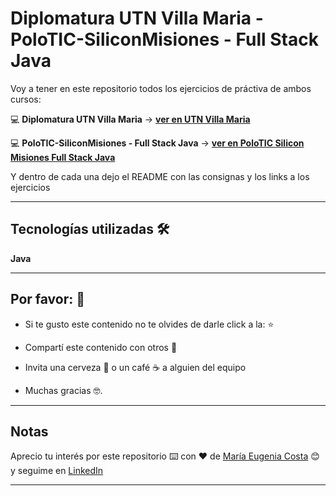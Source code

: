 # Diplomatura UTN Villa Maria - PoloTIC-SiliconMisiones - Full Stack Java 

Voy a tener en este repositorio todos los ejercicios de práctiva de ambos cursos:

:computer: **Diplomatura UTN Villa Maria** -> [**ver en UTN Villa Maria**](https://github.com/eugenia1984/diploUTNVM-PoloTIC-SiliconMisiones-Java/tree/main/utnvillamaria)

:computer: **PoloTIC-SiliconMisiones - Full Stack Java** -> [**ver en PoloTIC Silicon Misiones Full Stack Java**](https://github.com/eugenia1984/diploUTNVM-PoloTIC-SiliconMisiones-Java/tree/main/polotic_siliconmisiones)


Y dentro de cada una dejo el README con las consignas y los links a los ejercicios

---

## Tecnologías utilizadas 🛠️

**Java**


---

## Por favor: 🎁

* Si te gusto este contenido no te olvides de darle click a la:  ⭐

* Compartí este contenido con otros 📢

* Invita una cerveza 🍺 o un café ☕  a alguien del equipo 

* Muchas gracias 🤓.

---

## Notas

Aprecio tu interés por este repositorio ⌨️  con ❤️ de [María Eugenia Costa](https://github.com/eugenia1984) 😊 y seguime en  [LinkedIn](http://www.linkedin.com/in/maríaeugeniacosta) 


---
